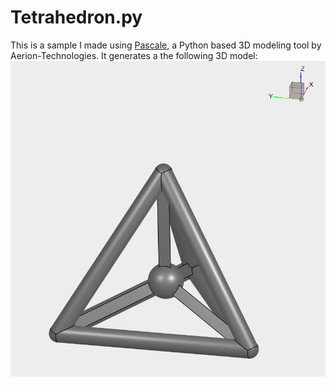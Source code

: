 # Tetrahedron.py

This is a sample I made using [Pascale](https://pascale.aerion-tech.com/), a Python based 3D modeling tool by Aerion-Technologies. 
It generates a the following 3D model:
![](https://github.com/cselby57/general/blob/master/samples/tetrahedron/tetrahedron.PNG)
